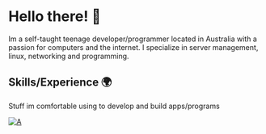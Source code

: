 # Hello there! 👋
Im a self-taught teenage developer/programmer located in Australia with a passion for computers and the internet. I specialize in server management, linux, networking and programming.

## Skills/Experience 🌍

Stuff im comfortable using to develop and build apps/programs

[![A](https://skillicons.dev/icons?i=linux,docker,github,nginx,cloudflare,markdown,python,mongo,html,css)](https://skillicons.dev)

<!--
**Atomic2ds/atomic2ds** is a ✨ _special_ ✨ repository because its `README.md` (this file) appears on your GitHub profile.

Here are some ideas to get you started:

- 🔭 I’m currently working on ...
- 🌱 I’m currently learning ...
- 👯 I’m looking to collaborate on ...
- 🤔 I’m looking for help with ...
- 💬 Ask me about ...
- 📫 How to reach me: ...
- 😄 Pronouns: ...
- ⚡ Fun fact: ...
-->
